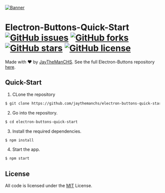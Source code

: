 [![Banner](https://raw.githubusercontent.com/jaythemanchs/custom-windows-buttons/b8444a3b1aee22a7f9848e3313c088f582d841c8/assets/banner.svg)](./README.md)

# Electron-Buttons-Quick-Start [![GitHub issues](https://img.shields.io/github/issues/jaythemanchs/Electron-Buttons)](https://github.com/jaythemanchs/Electron-Buttons/issues) [![GitHub forks](https://img.shields.io/github/forks/jaythemanchs/Electron-Buttons)](https://github.com/jaythemanchs/Electron-Buttons/network) [![GitHub stars](https://img.shields.io/github/stars/jaythemanchs/Electron-Buttons)](https://github.com/jaythemanchs/Electron-Buttons/stargazers) [![GitHub license](https://img.shields.io/github/license/jaythemanchs/Electron-Buttons)](https://github.com/jaythemanchs/Electron-Buttons/blob/main/LICENSE)
Made with ❤️ by [JayTheManCHS](https://github.com/jaythemanchs). See the full Electron-Buttons repository [here](https://github.com/jaythemanchs/Electron-Buttons).

## Quick-Start
1. CLone the repository
```sh
$ git clone https://github.com/jaythemanchs/electron-buttons-quick-start
```
2. Go into the repository.
```sh
$ cd electron-buttons-quick-start
```
3. Install the required dependencies.
```sh
$ npm install
```
4. Start the app.
```sh
$ npm start
```

## License
All code is licensed under the [MIT](https://github.com/jaythemanchs/electron-buttons-quick-start/blob/main/LICENSE) License.
